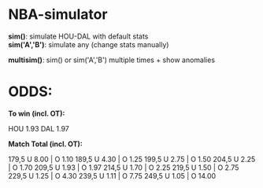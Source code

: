 # NBA-simulator

__sim()__: simulate HOU-DAL with default stats <br/>
__sim('A','B')__: simulate any (change stats manually)

__multisim()__: sim() or sim('A','B') multiple times + show anomalies


# ODDS:

__To win (incl. OT):__

HOU 1.93
DAL 1.97


__Match Total (incl. OT):__

179,5  U 8.00 | O 1.10
189,5  U 4.30 | O 1.25
199,5  U 2.75 | O 1.50
204,5  U 2.25 | O 1.70
209,5  U 1.93 | O 1.97
214,5  U 1.70 | O 2.25
219,5  U 1.50 | O 2.75
229,5  U 1.25 | O 4.30
239,5  U 1.11 | O 7.75
249,5  U 1.05 | O 14.00